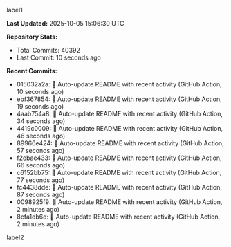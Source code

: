 
label1 
<!-- ACTIVITY_START -->
**Last Updated:** 2025-10-05 15:06:30 UTC

**Repository Stats:**
- Total Commits: 40392
- Last Commit: 10 seconds ago

**Recent Commits:**
- 015032a2a: 🤖 Auto-update README with recent activity (GitHub Action, 10 seconds ago)
- ebf367854: 🤖 Auto-update README with recent activity (GitHub Action, 19 seconds ago)
- 4aab754a8: 🤖 Auto-update README with recent activity (GitHub Action, 34 seconds ago)
- 4419c0009: 🤖 Auto-update README with recent activity (GitHub Action, 46 seconds ago)
- 89966e424: 🤖 Auto-update README with recent activity (GitHub Action, 57 seconds ago)
- f2ebae433: 🤖 Auto-update README with recent activity (GitHub Action, 66 seconds ago)
- c6152bb75: 🤖 Auto-update README with recent activity (GitHub Action, 77 seconds ago)
- fc4438dde: 🤖 Auto-update README with recent activity (GitHub Action, 87 seconds ago)
- 0098925f9: 🤖 Auto-update README with recent activity (GitHub Action, 2 minutes ago)
- 8cfa1db6d: 🤖 Auto-update README with recent activity (GitHub Action, 2 minutes ago)
<!-- ACTIVITY_END -->

label2
